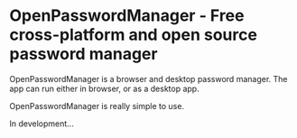 # OpenPasswordManager - Free cross-platform and open source password manager
OpenPasswordManager is a browser and desktop password manager. The app can run either in browser, or as a desktop app.

OpenPasswordManager is really simple to use.

In development...
